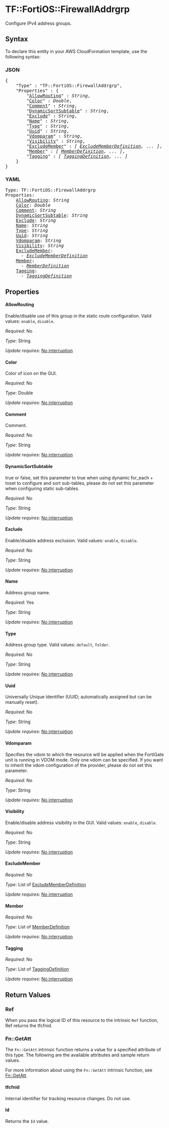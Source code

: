 # TF::FortiOS::FirewallAddrgrp

Configure IPv4 address groups.

## Syntax

To declare this entity in your AWS CloudFormation template, use the following syntax:

### JSON

<pre>
{
    "Type" : "TF::FortiOS::FirewallAddrgrp",
    "Properties" : {
        "<a href="#allowrouting" title="AllowRouting">AllowRouting</a>" : <i>String</i>,
        "<a href="#color" title="Color">Color</a>" : <i>Double</i>,
        "<a href="#comment" title="Comment">Comment</a>" : <i>String</i>,
        "<a href="#dynamicsortsubtable" title="DynamicSortSubtable">DynamicSortSubtable</a>" : <i>String</i>,
        "<a href="#exclude" title="Exclude">Exclude</a>" : <i>String</i>,
        "<a href="#name" title="Name">Name</a>" : <i>String</i>,
        "<a href="#type" title="Type">Type</a>" : <i>String</i>,
        "<a href="#uuid" title="Uuid">Uuid</a>" : <i>String</i>,
        "<a href="#vdomparam" title="Vdomparam">Vdomparam</a>" : <i>String</i>,
        "<a href="#visibility" title="Visibility">Visibility</a>" : <i>String</i>,
        "<a href="#excludemember" title="ExcludeMember">ExcludeMember</a>" : <i>[ <a href="excludememberdefinition.md">ExcludeMemberDefinition</a>, ... ]</i>,
        "<a href="#member" title="Member">Member</a>" : <i>[ <a href="memberdefinition.md">MemberDefinition</a>, ... ]</i>,
        "<a href="#tagging" title="Tagging">Tagging</a>" : <i>[ <a href="taggingdefinition.md">TaggingDefinition</a>, ... ]</i>
    }
}
</pre>

### YAML

<pre>
Type: TF::FortiOS::FirewallAddrgrp
Properties:
    <a href="#allowrouting" title="AllowRouting">AllowRouting</a>: <i>String</i>
    <a href="#color" title="Color">Color</a>: <i>Double</i>
    <a href="#comment" title="Comment">Comment</a>: <i>String</i>
    <a href="#dynamicsortsubtable" title="DynamicSortSubtable">DynamicSortSubtable</a>: <i>String</i>
    <a href="#exclude" title="Exclude">Exclude</a>: <i>String</i>
    <a href="#name" title="Name">Name</a>: <i>String</i>
    <a href="#type" title="Type">Type</a>: <i>String</i>
    <a href="#uuid" title="Uuid">Uuid</a>: <i>String</i>
    <a href="#vdomparam" title="Vdomparam">Vdomparam</a>: <i>String</i>
    <a href="#visibility" title="Visibility">Visibility</a>: <i>String</i>
    <a href="#excludemember" title="ExcludeMember">ExcludeMember</a>: <i>
      - <a href="excludememberdefinition.md">ExcludeMemberDefinition</a></i>
    <a href="#member" title="Member">Member</a>: <i>
      - <a href="memberdefinition.md">MemberDefinition</a></i>
    <a href="#tagging" title="Tagging">Tagging</a>: <i>
      - <a href="taggingdefinition.md">TaggingDefinition</a></i>
</pre>

## Properties

#### AllowRouting

Enable/disable use of this group in the static route configuration. Valid values: `enable`, `disable`.

_Required_: No

_Type_: String

_Update requires_: [No interruption](https://docs.aws.amazon.com/AWSCloudFormation/latest/UserGuide/using-cfn-updating-stacks-update-behaviors.html#update-no-interrupt)

#### Color

Color of icon on the GUI.

_Required_: No

_Type_: Double

_Update requires_: [No interruption](https://docs.aws.amazon.com/AWSCloudFormation/latest/UserGuide/using-cfn-updating-stacks-update-behaviors.html#update-no-interrupt)

#### Comment

Comment.

_Required_: No

_Type_: String

_Update requires_: [No interruption](https://docs.aws.amazon.com/AWSCloudFormation/latest/UserGuide/using-cfn-updating-stacks-update-behaviors.html#update-no-interrupt)

#### DynamicSortSubtable

true or false, set this parameter to true when using dynamic for_each + toset to configure and sort sub-tables, please do not set this parameter when configuring static sub-tables.

_Required_: No

_Type_: String

_Update requires_: [No interruption](https://docs.aws.amazon.com/AWSCloudFormation/latest/UserGuide/using-cfn-updating-stacks-update-behaviors.html#update-no-interrupt)

#### Exclude

Enable/disable address exclusion. Valid values: `enable`, `disable`.

_Required_: No

_Type_: String

_Update requires_: [No interruption](https://docs.aws.amazon.com/AWSCloudFormation/latest/UserGuide/using-cfn-updating-stacks-update-behaviors.html#update-no-interrupt)

#### Name

Address group name.

_Required_: Yes

_Type_: String

_Update requires_: [No interruption](https://docs.aws.amazon.com/AWSCloudFormation/latest/UserGuide/using-cfn-updating-stacks-update-behaviors.html#update-no-interrupt)

#### Type

Address group type. Valid values: `default`, `folder`.

_Required_: No

_Type_: String

_Update requires_: [No interruption](https://docs.aws.amazon.com/AWSCloudFormation/latest/UserGuide/using-cfn-updating-stacks-update-behaviors.html#update-no-interrupt)

#### Uuid

Universally Unique Identifier (UUID; automatically assigned but can be manually reset).

_Required_: No

_Type_: String

_Update requires_: [No interruption](https://docs.aws.amazon.com/AWSCloudFormation/latest/UserGuide/using-cfn-updating-stacks-update-behaviors.html#update-no-interrupt)

#### Vdomparam

Specifies the vdom to which the resource will be applied when the FortiGate unit is running in VDOM mode. Only one vdom can be specified. If you want to inherit the vdom configuration of the provider, please do not set this parameter.

_Required_: No

_Type_: String

_Update requires_: [No interruption](https://docs.aws.amazon.com/AWSCloudFormation/latest/UserGuide/using-cfn-updating-stacks-update-behaviors.html#update-no-interrupt)

#### Visibility

Enable/disable address visibility in the GUI. Valid values: `enable`, `disable`.

_Required_: No

_Type_: String

_Update requires_: [No interruption](https://docs.aws.amazon.com/AWSCloudFormation/latest/UserGuide/using-cfn-updating-stacks-update-behaviors.html#update-no-interrupt)

#### ExcludeMember

_Required_: No

_Type_: List of <a href="excludememberdefinition.md">ExcludeMemberDefinition</a>

_Update requires_: [No interruption](https://docs.aws.amazon.com/AWSCloudFormation/latest/UserGuide/using-cfn-updating-stacks-update-behaviors.html#update-no-interrupt)

#### Member

_Required_: No

_Type_: List of <a href="memberdefinition.md">MemberDefinition</a>

_Update requires_: [No interruption](https://docs.aws.amazon.com/AWSCloudFormation/latest/UserGuide/using-cfn-updating-stacks-update-behaviors.html#update-no-interrupt)

#### Tagging

_Required_: No

_Type_: List of <a href="taggingdefinition.md">TaggingDefinition</a>

_Update requires_: [No interruption](https://docs.aws.amazon.com/AWSCloudFormation/latest/UserGuide/using-cfn-updating-stacks-update-behaviors.html#update-no-interrupt)

## Return Values

### Ref

When you pass the logical ID of this resource to the intrinsic `Ref` function, Ref returns the tfcfnid.

### Fn::GetAtt

The `Fn::GetAtt` intrinsic function returns a value for a specified attribute of this type. The following are the available attributes and sample return values.

For more information about using the `Fn::GetAtt` intrinsic function, see [Fn::GetAtt](https://docs.aws.amazon.com/AWSCloudFormation/latest/UserGuide/intrinsic-function-reference-getatt.html).

#### tfcfnid

Internal identifier for tracking resource changes. Do not use.

#### Id

Returns the <code>Id</code> value.

